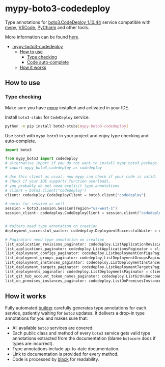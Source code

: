 # mypy-boto3-codedeploy

Type annotations for
[boto3.CodeDeploy 1.10.44](https://boto3.amazonaws.com/v1/documentation/api/1.10.44/reference/services/codedeploy.html#CodeDeploy) service
compatible with [mypy](https://github.com/python/mypy), [VSCode](https://code.visualstudio.com/),
[PyCharm](https://www.jetbrains.com/pycharm/) and other tools.

More information can be found [here](https://vemel.github.io/mypy_boto3/).

- [mypy-boto3-codedeploy](#mypy-boto3-codedeploy)
  - [How to use](#how-to-use)
    - [Type checking](#type-checking)
    - [Code auto-complete](#code-auto-complete)
  - [How it works](#how-it-works)

## How to use

### Type checking

Make sure you have [mypy](https://github.com/python/mypy) installed and activated in your IDE.

Install `boto3-stubs` for `CodeDeploy` service.

```bash
python -m pip install boto3-stubs[mypy-boto3-codedeploy]
```

Use `boto3` with `mypy_boto3` in your project and enjoy type checking and auto-complete.

```python
import boto3

from mypy_boto3 import codedeploy
# alternative import if you do not want to install mypy_boto3 package
# import mypy_boto3_codedeploy as codedeploy

# Use this client as usual, now mypy can check if your code is valid.
# Check if your IDE supports function overloads,
# you probably do not need explicit type annotations
# client = boto3.client("codedeploy")
client: codedeploy.CodeDeployClient = boto3.client("codedeploy")

# works for session as well
session = boto3.session.Session(region="us-west-1")
session_client: codedeploy.CodeDeployClient = session.client("codedeploy")


# Waiters need type annotation on creation
deployment_successful_waiter: codedeploy.DeploymentSuccessfulWaiter = client.get_waiter("deployment_successful")

# Paginators need type annotation on creation
list_application_revisions_paginator: codedeploy.ListApplicationRevisionsPaginator = client.get_paginator("list_application_revisions")
list_applications_paginator: codedeploy.ListApplicationsPaginator = client.get_paginator("list_applications")
list_deployment_configs_paginator: codedeploy.ListDeploymentConfigsPaginator = client.get_paginator("list_deployment_configs")
list_deployment_groups_paginator: codedeploy.ListDeploymentGroupsPaginator = client.get_paginator("list_deployment_groups")
list_deployment_instances_paginator: codedeploy.ListDeploymentInstancesPaginator = client.get_paginator("list_deployment_instances")
list_deployment_targets_paginator: codedeploy.ListDeploymentTargetsPaginator = client.get_paginator("list_deployment_targets")
list_deployments_paginator: codedeploy.ListDeploymentsPaginator = client.get_paginator("list_deployments")
list_git_hub_account_token_names_paginator: codedeploy.ListGitHubAccountTokenNamesPaginator = client.get_paginator("list_git_hub_account_token_names")
list_on_premises_instances_paginator: codedeploy.ListOnPremisesInstancesPaginator = client.get_paginator("list_on_premises_instances")
```

## How it works

Fully automated [builder](https://github.com/vemel/mypy_boto3) carefully generates
type annotations for each service, patiently waiting for `boto3` updates. It delivers
a drop-in type annotations for you and makes sure that:

- All available `boto3` services are covered.
- Each public class and method of every `boto3` service gets valid type annotations
  extracted from the documentation (blame `botocore` docs if types are incorrect).
- Type annotations include up-to-date documentation.
- Link to documentation is provided for every method.
- Code is processed by [black](https://github.com/psf/black) for readability.